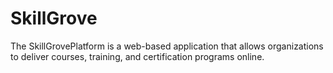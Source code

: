 # SkillGrove
The SkillGrovePlatform is a web-based application that allows organizations to deliver courses, training, and certification programs online. 
